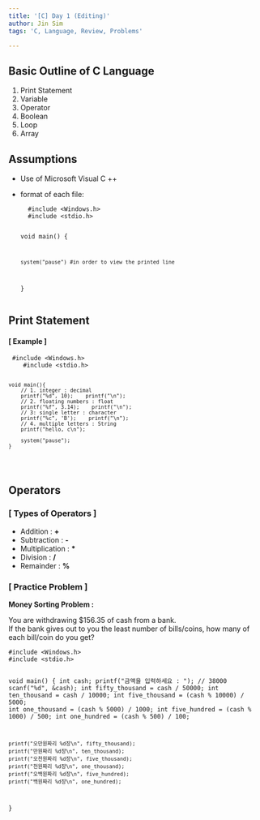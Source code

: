 ```yaml
---
title: '[C] Day 1 (Editing)'
author: Jin Sim
tags: 'C, Language, Review, Problems'

---
```


<h2 id="basic-outline-of-c-language">Basic Outline of C Language</h2>
<ol>
<li>Print Statement</li>
<li>Variable</li>
<li>Operator</li>
<li>Boolean</li>
<li>Loop</li>
<li>Array</li>
</ol>
<h2 id="assumptions">Assumptions</h2>
<ul>
<li>
<p>Use of Microsoft Visual C ++</p>
</li>
<li>
<p>format of each file:</p>
<pre><code>  #include &lt;Windows.h&gt;
  #include &lt;stdio.h&gt;

  void main() {
  
  	system("pause")	#in order to view the printed line
  }
</code></pre>
</li>
</ul>
<h2 id="print-statement">Print Statement</h2>
<h4 id="example-">[ Example ]</h4>
<pre><code>	#include &lt;Windows.h&gt;
	#include &lt;stdio.h&gt;

    void main(){
        // 1. integer : decimal
        printf("%d", 10);    printf("\n");
        // 2. floating numbers : float
        printf("%f", 3.14);    printf("\n");
        // 3: single letter : character
        printf("%c", 'B');    printf("\n");
        // 4. multiple letters : String
        printf("hello, c\n");

        system("pause");
    }
</code></pre>
<h2 id="operators">Operators</h2>
<h3 id="types-of-operators-">[ Types of Operators ]</h3>
<ul>
<li>Addition	: 	<strong>+</strong></li>
<li>Subtraction	:	<strong>-</strong></li>
<li>Multiplication	:	<strong>*</strong></li>
<li>Division	:	<strong>/</strong></li>
<li>Remainder	:	<strong>%</strong></li>
</ul>
<h3 id="practice-problem-">[ Practice Problem ]</h3>
<p><strong>Money Sorting Problem :</strong></p>
<p>You are withdrawing $156.35 of cash from a bank.<br>
If the bank gives out to you the least number of bills/coins, how many of each bill/coin do you get?</p>
<pre><code>#include &lt;Windows.h&gt;
#include &lt;stdio.h&gt;

void main() {
	int cash;
	printf("금액을 입력하세요 : "); // 38000
	scanf("%d", &amp;cash);
	int fifty_thousand = cash / 50000;
	int ten_thousand = cash / 10000;
	int five_thousand = (cash % 10000) / 5000;
	int one_thousand = (cash % 5000) / 1000;
	int five_hundred = (cash % 1000) / 500;
	int one_hundred = (cash % 500) / 100;
	
	printf("오만원짜리 %d장\n", fifty_thousand);
	printf("만원짜리 %d장\n", ten_thousand);
	printf("오천원짜리 %d장\n", five_thousand);
	printf("천원짜리 %d장\n", one_thousand);
	printf("오백원짜리 %d장\n", five_hundred);
	printf("백원짜리 %d장\n", one_hundred);	
}
</code></pre>

